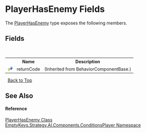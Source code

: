 # PlayerHasEnemy Fields
 

The <a href="T_EmptyKeys_Strategy_AI_Components_ConditionsPlayer_PlayerHasEnemy">PlayerHasEnemy</a> type exposes the following members.


## Fields
&nbsp;<table><tr><th></th><th>Name</th><th>Description</th></tr><tr><td>![Protected field](media/protfield.gif "Protected field")</td><td>returnCode</td><td> (Inherited from BehaviorComponentBase.)</td></tr></table>&nbsp;
<a href="#playerhasenemy-fields">Back to Top</a>

## See Also


#### Reference
<a href="T_EmptyKeys_Strategy_AI_Components_ConditionsPlayer_PlayerHasEnemy">PlayerHasEnemy Class</a><br /><a href="N_EmptyKeys_Strategy_AI_Components_ConditionsPlayer">EmptyKeys.Strategy.AI.Components.ConditionsPlayer Namespace</a><br />